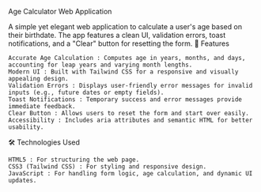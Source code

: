Age Calculator Web Application 

A simple yet elegant web application to calculate a user's age based on their birthdate. The app features a clean UI, validation errors, toast notifications, and a "Clear" button for resetting the form. 
🌟 Features 

    Accurate Age Calculation : Computes age in years, months, and days, accounting for leap years and varying month lengths.
    Modern UI : Built with Tailwind CSS for a responsive and visually appealing design.
    Validation Errors : Displays user-friendly error messages for invalid inputs (e.g., future dates or empty fields).
    Toast Notifications : Temporary success and error messages provide immediate feedback.
    Clear Button : Allows users to reset the form and start over easily.
    Accessibility : Includes aria attributes and semantic HTML for better usability.
     

🛠️ Technologies Used 

    HTML5 : For structuring the web page.
    CSS3 (Tailwind CSS) : For styling and responsive design.
    JavaScript : For handling form logic, age calculation, and dynamic UI updates.
     
